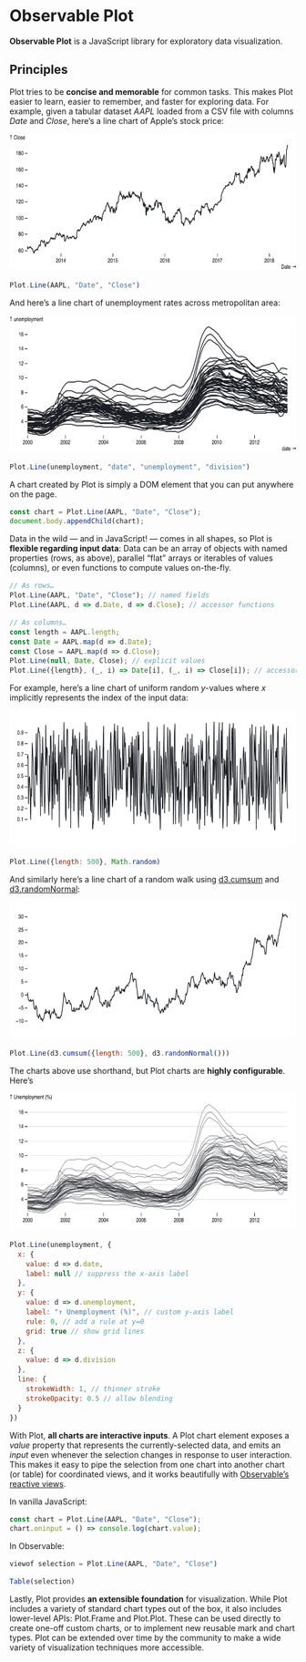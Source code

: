 # Observable Plot

**Observable Plot** is a JavaScript library for exploratory data visualization.

## Principles

Plot tries to be **concise and memorable** for common tasks. This makes Plot easier to learn, easier to remember, and faster for exploring data. For example, given a tabular dataset *AAPL* loaded from a CSV file with columns *Date* and *Close*, here’s a line chart of Apple’s stock price:

<img src="./img/aapl.png" width="640" height="240" alt="A line chart of the daily closing price of Apple stock, 2013–2018">

```js
Plot.Line(AAPL, "Date", "Close")
```

And here’s a line chart of unemployment rates across metropolitan area:

<img src="./img/unemployment.png" width="640" height="240" alt="A line chart of the unemployment rate for various U.S. metropolitan areas, 2000–2013">

```js
Plot.Line(unemployment, "date", "unemployment", "division")
```

A chart created by Plot is simply a DOM element that you can put anywhere on the page.

```js
const chart = Plot.Line(AAPL, "Date", "Close");
document.body.appendChild(chart);
```

Data in the wild — and in JavaScript! — comes in all shapes, so Plot is **flexible regarding input data**: Data can be an array of objects with named properties (rows, as above), parallel “flat” arrays or iterables of values (columns), or even functions to compute values on-the-fly.

```js
// As rows…
Plot.Line(AAPL, "Date", "Close"); // named fields
Plot.Line(AAPL, d => d.Date, d => d.Close); // accessor functions
```

```js
// As columns…
const length = AAPL.length;
const Date = AAPL.map(d => d.Date);
const Close = AAPL.map(d => d.Close);
Plot.Line(null, Date, Close); // explicit values
Plot.Line({length}, (_, i) => Date[i], (_, i) => Close[i]); // accessor functions
```

For example, here’s a line chart of uniform random *y*-values where *x* implicitly represents the index of the input data:

<img src="./img/random-uniform.png" width="640" height="240" alt="A line chart of a uniform random variable">

```js
Plot.Line({length: 500}, Math.random)
```

And similarly here’s a line chart of a random walk using [d3.cumsum](https://github.com/d3/d3-array/blob/master/README.md#cumsum) and [d3.randomNormal](https://github.com/d3/d3-random/blob/master/README.md#randomNormal):

<img src="./img/random-walk.png" width="640" height="240" alt="A line chart of a random walk">

```js
Plot.Line(d3.cumsum({length: 500}, d3.randomNormal()))
```

The charts above use shorthand, but Plot charts are **highly configurable**. Here’s

<img src="./img/unemployment-custom.png" width="640" height="240" alt="A line chart of the unemployment rate for various U.S. metropolitan areas, 2000–2013">

```js
Plot.Line(unemployment, {
  x: {
    value: d => d.date,
    label: null // suppress the x-axis label
  },
  y: {
    value: d => d.unemployment,
    label: "↑ Unemployment (%)", // custom y-axis label
    rule: 0, // add a rule at y=0
    grid: true // show grid lines
  },
  z: {
    value: d => d.division
  },
  line: {
    strokeWidth: 1, // thinner stroke
    strokeOpacity: 0.5 // allow blending
  }
})
```

With Plot, **all charts are interactive inputs**. A Plot chart element exposes a *value* property that represents the currently-selected data, and emits an *input* even whenever the selection changes in response to user interaction. This makes it easy to pipe the selection from one chart into another chart (or table) for coordinated views, and it works beautifully with [Observable’s reactive views](https://observablehq.com/@observablehq/introduction-to-views).

In vanilla JavaScript:

```js
const chart = Plot.Line(AAPL, "Date", "Close");
chart.oninput = () => console.log(chart.value);
```

In Observable:

```js
viewof selection = Plot.Line(AAPL, "Date", "Close")
```
```js
Table(selection)
```

Lastly, Plot provides **an extensible foundation** for visualization. While Plot includes a variety of standard chart types out of the box, it also includes lower-level APIs: Plot.Frame and Plot.Plot. These can be used directly to create one-off custom charts, or to implement new reusable mark and chart types. Plot can be extended over time by the community to make a wide variety of visualization techniques more accessible.

